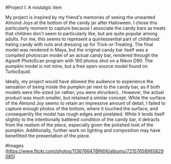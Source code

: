 #Project I: A nostalgic item


My project is inspired by my friend's memories of seeing the unwanted Almond Joys at the bottom of the candy jar after Halloween.
I chose this particularly moment to capture because I associate the candy bars as treats that children don't seem to particularly like, but are quite popular among adults.
For me, this seems to represent a quintessential part of childhood: hating candy with nuts and dressing up for Trick-or-Treating. The final model was rendered in Maya, but 
the original candy bar itself was a compiled photoscan model of an actual candy bar, rendered through the Agisoft PhotoScan program with 160 photos shot on a Nikon D90.
The pumpkin model is not mine, but a free open-source model found on TurboSquid.

Ideally, my project would have allowed the audience to experience the sensation of being inside the pumpkin jar next to the candy bar, as if both models were life-sized (or rather, you were shrunken)..
However, the actual product was much smaller, but retained a similar concept. While the surface of the Almond Joy seems to retain an impressive amount of detail,
I failed to capture enough photos of the bottom, where it touched the surface, and consequently the model has rough edges and pixelated. While it lends itself slightly
to the intentionally battered condition of the candy bar, it detracts from the realism of the piece, especially given the polished look of the pumpkin. Additionally,
further work on lighting and composition may have benefitted the presentation of the piece.

#Images
(https://www.flickr.com/photos/113676647@N06/albums/72157658985829085)
